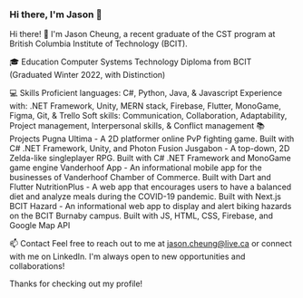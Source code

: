 ### Hi there, I'm Jason 👋

<!--
**jasc618/jasc618** is a ✨ _special_ ✨ repository because its `README.md` (this file) appears on your GitHub profile.

Here are some ideas to get you started:

- 🔭 I’m currently working on ...
- 🌱 I’m currently learning ...
- 👯 I’m looking to collaborate on ...
- 🤔 I’m looking for help with ...
- 💬 Ask me about ...
- 📫 How to reach me: ...
- 😄 Pronouns: ...
- ⚡ Fun fact: ...
-->

Hi there! 👋
I'm Jason Cheung, a recent graduate of the CST program at British Columbia Institute of Technology (BCIT).

🎓 Education
Computer Systems Technology Diploma from BCIT (Graduated Winter 2022, with Distinction)

💻 Skills
Proficient languages: C#, Python, Java, & Javascript
Experience with: .NET Framework, Unity, MERN stack, Firebase, Flutter, MonoGame, Figma, Git, & Trello
Soft skills: Communication, Collaboration, Adaptability, Project management, Interpersonal skills, & Conflict management
📚 Projects
Pugna Ultima - A 2D platformer online PvP fighting game. Built with C# .NET Framework, Unity, and Photon Fusion
Jusgabon - A top-down, 2D Zelda-like singleplayer RPG. Built with C# .NET Framework and MonoGame game engine
Vanderhoof App - An informational mobile app for the businesses of Vanderhoof Chamber of Commerce. Built with Dart and Flutter
NutritionPlus - A web app that encourages users to have a balanced diet and analyze meals during the COVID-19 pandemic. Built with Next.js
BCIT Hazard - An informational web app to display and alert biking hazards on the BCIT Burnaby campus. Built with JS, HTML, CSS, Firebase, and Google Map API

📫 Contact
Feel free to reach out to me at jason.cheung@live.ca or connect with me on LinkedIn. I'm always open to new opportunities and collaborations!

Thanks for checking out my profile!
